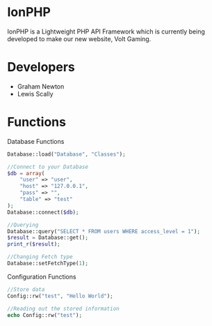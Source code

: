 IonPHP
======
IonPHP is a Lightweight PHP API Framework which is currently being developed to make our new website, Volt Gaming.

Developers
======
- Graham Newton
- Lewis Scally

Functions
======

Database Functions
```php
Database::load("Database", "Classes");

//Connect to your Database
$db = array(
    "user" => "user",
    "host" => "127.0.0.1",
    "pass" => "",
    "table" => "test"
);
Database::connect($db);

//Querying
Database::query("SELECT * FROM users WHERE access_level = 1");
$result = Database::get();
print_r($result);

//Changing Fetch type
Database::setFetchType(1);
```

Configuration Functions
```php
//Store data
Config::rw("test", "Hello World");

//Reading out the stored information
echo Config::rw("test");
```